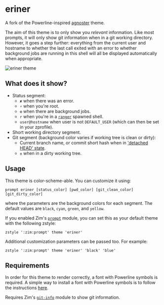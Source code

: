 eriner
======

A fork of the Powerline-inspired
[agnoster](https://github.com/agnoster/agnoster-zsh-theme) theme.

The aim of this theme is to only show you *relevant* information. Like most
prompts, it will only show git information when in a git working directory.
However, it goes a step further: everything from the current user and hostname
to whether the last call exited with an error to whether background jobs are
running in this shell will all be displayed automatically when appropriate.

![eriner theme](https://i.eriner.me/zim_prompt_eriner.png)

What does it show?
------------------

  * Status segment:
    * `✘` when there was an error.
    * `⚡` when you're root.
    * `⚙` when there are background jobs.
    * `r` when you're in a [`ranger`](https://github.com/ranger/ranger) spawned shell.
    * `user@hostname` when user is not `DEFAULT_USER` (which can then be set in your zprofile).
  * Short working directory segment.
  * Git segment (background color varies if working tree is clean or dirty):
    * Current branch name, or commit short hash when in
      ['detached HEAD' state](http://gitfaq.org/articles/what-is-a-detached-head.html).
    * `±` when in a dirty working tree.

Usage
-----

This theme is color-scheme-able. You can customize it using:

    prompt eriner [status_color] [pwd_color] [git_clean_color] [git_dirty_color]

where the parameters are the background colors for each segment. The default
values are `black`, `cyan`, `green`, and `yellow`.

If you enabled Zim's [`prompt`](https://github.com/zimfw/prompt) module, you can
set this as your default theme with the following zstyle:

    zstyle ':zim:prompt' theme 'eriner'

Additional customization parameters can be passed too. For example:

    zstyle ':zim:prompt' theme 'eriner' 'black' 'blue'

Requirements
------------

In order for this theme to render correctly, a font with Powerline symbols is
required. A simple way to install a font with Powerline symbols is to follow the
instructions [here](https://github.com/powerline/fonts/blob/master/README.rst#installation).

Requires Zim's [`git-info`](https://github.com/zimfw/git-info) module to show git information.
